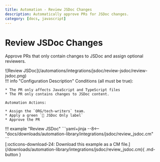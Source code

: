```yaml
---
title: Automation - Review JSDoc Changes
description: Automatically approve PRs for JSDoc changes.
category: [docs, javascript]
---
```

# Review JSDoc Changes

Approve PRs that only contain changes to JSDoc and assign optional reviewers.

<div class="automationImage" markdown="1">
![Review JSDoc](/automations/integrations/jsdoc/review-jsdoc/review-jsdoc.png)
</div>
<div class="automationDescription" markdown="1">
!!! info "Configuration Description"
    Conditions (all must be true):

    * The PR only affects JavaScript and TypeScript files
    * The PR only contains changes to JSDoc content.

    Automation Actions:

    * Assign the `ORG/tech-writers` team.
    * Apply a green `📓 JSDoc Only label`
    * Approve the PR

</div>
<div class="automationExample" markdown="1">
!!! example "Review JSDoc"
    ```yaml+jinja
    --8<-- "docs/downloads/automation-library/integrations/jsdoc/review_jsdoc.cm"
    ```
    <div class="result" markdown>
      <span>
      [:octicons-download-24: Download this example as a CM file.](/downloads/automation-library/integrations/jsdoc/review_jsdoc.cm){ .md-button }
      </span>
    </div>
</div>
